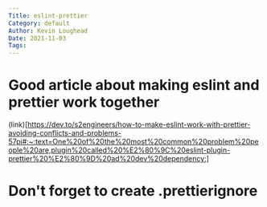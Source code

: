```yaml
---  
Title: eslint-prettier  
Category: default  
Author: Kevin Loughead  
Date: 2021-11-03  
Tags:   
---  
```


# Good article about making eslint and prettier work together

(link)[https://dev.to/s2engineers/how-to-make-eslint-work-with-prettier-avoiding-conflicts-and-problems-57pi#:~:text=One%20of%20the%20most%20common%20problem%20people%20are,plugin%20called%20%E2%80%9C%20eslint-plugin-prettier%20%E2%80%9D%20ad%20dev%20dependency:]

# Don't forget to create .prettierignore
